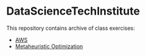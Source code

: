 # DataScienceTechInstitute
This repository contains archive of class exercises:

- [AWS](https://github.com/daydreamersjp/DataScienceTechInstitute/tree/master/AWS)
- [Metaheuristic Optimization](https://github.com/daydreamersjp/DataScienceTechInstitute/tree/master/Optimization)
